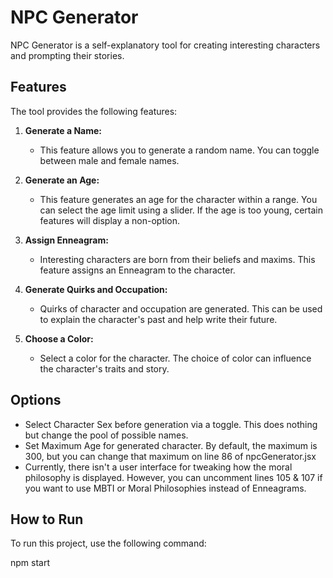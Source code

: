 # NPC Generator

NPC Generator is a self-explanatory tool for creating interesting characters and prompting their stories.

## Features

The tool provides the following features:

1. **Generate a Name:** 
   - This feature allows you to generate a random name. You can toggle between male and female names.

2. **Generate an Age:** 
   - This feature generates an age for the character within a range. You can select the age limit using a slider. If the age is too young, certain features will display a non-option.

3. **Assign Enneagram:** 
   - Interesting characters are born from their beliefs and maxims. This feature assigns an Enneagram to the character.

4. **Generate Quirks and Occupation:** 
   - Quirks of character and occupation are generated. This can be used to explain the character's past and help write their future.

5. **Choose a Color:** 
   - Select a color for the character. The choice of color can influence the character's traits and story.

## Options

- Select Character Sex before generation via a toggle. This does nothing but change the pool of possible names.
- Set Maximum Age for generated character. By default, the maximum is 300, but you can change that maximum on line 86 of npcGenerator.jsx
- Currently, there isn't a user interface for tweaking how the moral philosophy is displayed. However, you can uncomment lines 105 & 107 if you want to use MBTI or Moral Philosophies instead of Enneagrams.

## How to Run

To run this project, use the following command:

npm start